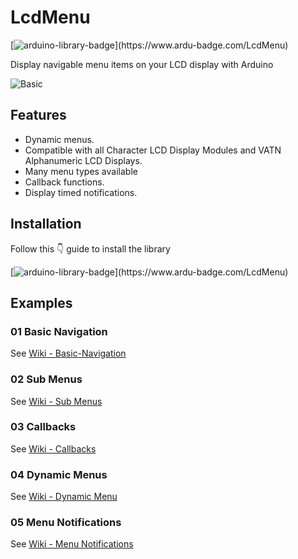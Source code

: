 # LcdMenu

[![arduino-library-badge](https://www.ardu-badge.com/badge/LcdMenu.svg?)](https://www.ardu-badge.com/LcdMenu)

Display navigable menu items on your LCD display with Arduino

![Basic](https://i.imgur.com/nViET8b.gif)

## Features

- Dynamic menus.
- Compatible with all Character LCD Display Modules and VATN Alphanumeric LCD Displays.
- Many menu types available
- Callback functions.
- Display timed notifications.

## Installation

Follow this 👇 guide to install the library

[![arduino-library-badge](https://www.ardu-badge.com/badge/LcdMenu.svg?)](https://www.ardu-badge.com/LcdMenu)

## Examples

### 01 Basic Navigation

See [Wiki - Basic-Navigation](https://github.com/forntoh/LcdMenu/wiki/Example-01-Basic-Navigation)

### 02 Sub Menus

See [Wiki - Sub Menus](https://github.com/forntoh/LcdMenu/wiki/Example-02-Sub-Menu)

### 03 Callbacks

See [Wiki - Callbacks](https://github.com/forntoh/LcdMenu/wiki/Example-03-Callback)

### 04 Dynamic Menus

See [Wiki - Dynamic Menu](https://github.com/forntoh/LcdMenu/wiki/Example-04-Dynamic-Menu)

### 05 Menu Notifications

See [Wiki - Menu Notifications](https://github.com/forntoh/LcdMenu/wiki/Example-05-Menu-Notifications)
